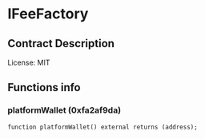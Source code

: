 # IFeeFactory

## Contract Description


License: MIT

## Functions info

### platformWallet (0xfa2af9da)

```solidity
function platformWallet() external returns (address);
```
